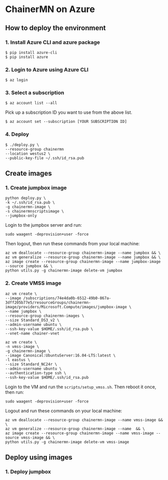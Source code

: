 # ChainerMN on Azure

## How to deploy the environment

### 1. Install Azure CLI and azure package

```
$ pip install azure-cli
$ pip install azure
```

### 2. Login to Azure using Azure CLI

```
$ az login
```

### 3. Select a subscription

```
$ az account list --all
```

Pick up a subscription ID you want to use from the above list.

```
$ az account set --subscription [YOUR SUBSCRIPTION ID]
```

### 4. Deploy

```
$ ./deploy.py \
--resource-group chainermn
--location westus2 \
--public-key-file ~/.ssh/id_rsa.pub
```

## Create images

### 1. Create jumpbox image

```
python deploy.py \
-k ~/.ssh/id_rsa.pub \
-g chainermn-image \
-s chainermnscriptsimage \
--jumpbox-only
```

Login to the jumpbox server and run:

```
sudo waagent -deprovision+user -force
```

Then logout, then run these commands from your local machine:

```
az vm deallocate --resource-group chainermn-image --name jumpbox && \
az vm generalize --resource-group chainermn-image --name jumpbox && \
az image create --resource-group chainermn-image --name jumpbox-image --source jumpbox && \
python utils.py -g chainermn-image delete-vm jumpbox
```

### 2. Create VMSS image

```
az vm create \
--image /subscriptions/74e4da0b-6512-49b0-867a-3dff205b77e5/resourceGroups/chainermn-image/providers/Microsoft.Compute/images/jumpbox-image \
--name jumpbox \
--resource-group chainermn-images \
--size Standard_DS3_v2 \
--admin-username ubuntu \
--ssh-key-value $HOME/.ssh/id_rsa.pub \
--vnet-name chainer-vnet
```

```
az vm create \
-n vmss-image \
-g chainermn-image \
--image Canonical:UbuntuServer:16.04-LTS:latest \
-l eastus \
--size Standard_NC24r \
--admin-username ubuntu \
--authentication-type ssh \
--ssh-key-value $HOME/.ssh/id_rsa.pub
```

Login to the VM and run the `scripts/setup_vmss.sh`.
Then reboot it once, then run:

```
sudo waagent -deprovision+user -force
```

Logout and run these commands on your local machine:

```
az vm deallocate --resource-group chainermn-image --name vmss-image && \
az vm generalize --resource-group chainermn-image --name  && \
az image create --resource-group chainermn-image --name vmss-image --source vmss-image && \
python utils.py -g chainermn-image delete-vm vmss-image
```

## Deploy using images

### 1. Deploy jumpbox

